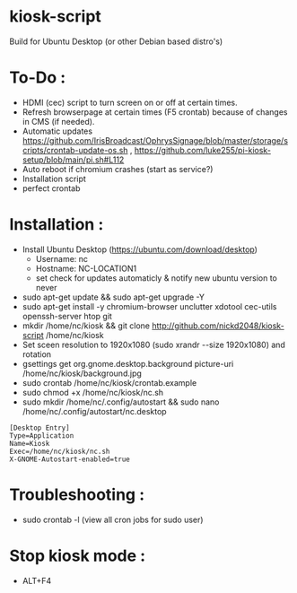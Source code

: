 # kiosk-script
Build for Ubuntu Desktop (or other Debian based distro's)

# To-Do :
- HDMI (cec) script to turn screen on or off at certain times.
- Refresh browserpage at certain times (F5 crontab) because of changes in CMS (if needed).
- Automatic updates https://github.com/IrisBroadcast/OphrysSignage/blob/master/storage/scripts/crontab-update-os.sh , https://github.com/luke255/pi-kiosk-setup/blob/main/pi.sh#L112
- Auto reboot if chromium crashes (start as service?)
- Installation script
- perfect crontab

# Installation :
- Install Ubuntu Desktop (https://ubuntu.com/download/desktop)
  - Username: nc
  - Hostname: NC-LOCATION1
  - set check for updates automaticly & notify new ubuntu version to never
- sudo apt-get update && sudo apt-get upgrade -Y
- sudo apt-get install -y chromium-browser unclutter xdotool cec-utils openssh-server htop git
- mkdir /home/nc/kiosk && git clone http://github.com/nickd2048/kiosk-script /home/nc/kiosk
- Set sceen resolution to 1920x1080 (sudo xrandr --size 1920x1080) and rotation
- gsettings get org.gnome.desktop.background picture-uri /home/nc/kiosk/background.jpg
- sudo crontab /home/nc/kiosk/crontab.example
- sudo chmod +x /home/nc/kiosk/nc.sh
- sudo mkdir /home/nc/.config/autostart && sudo nano /home/nc/.config/autostart/nc.desktop
```
[Desktop Entry]
Type=Application
Name=Kiosk
Exec=/home/nc/kiosk/nc.sh
X-GNOME-Autostart-enabled=true
```

# Troubleshooting :
- sudo crontab -l (view all cron jobs for sudo user)

# Stop kiosk mode :
- ALT+F4

